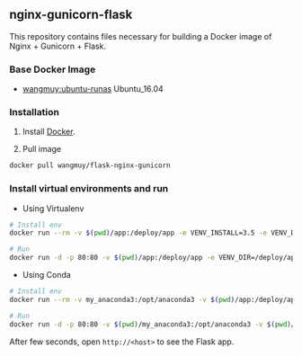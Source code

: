 ## nginx-gunicorn-flask

This repository contains files necessary for building a Docker image of
Nginx + Gunicorn + Flask.


### Base Docker Image

* [wangmuy:ubuntu-runas](https://hub.docker.com/r/wangmuy/ubuntu-runas/) Ubuntu_16.04


### Installation

1. Install [Docker](https://www.docker.com/).

2. Pull image

```bash
docker pull wangmuy/flask-nginx-gunicorn
```


### Install virtual environments and run

* Using Virtualenv

```bash
# Install env
docker run --rm -v $(pwd)/app:/deploy/app -e VENV_INSTALL=3.5 -e VENV_DIR=/deploy/app/env -e USER_ID=1000 -e GROUP_ID=1000 wangmuy/flask-nginx-gunicorn

# Run
docker run -d -p 80:80 -v $(pwd)/app:/deploy/app -e VENV_DIR=/deploy/app/env -e USER_ID=1000 -e GROUP_ID=1000 wangmuy/flask-nginx-gunicorn
```

* Using Conda

```bash
# Install env
docker run --rm -v my_anaconda3:/opt/anaconda3 -v $(pwd)/app:/deploy/app -e VENV_INSTALL=3.5 -e VENV_DIR=/deploy/app/env_conda -e ENV_CONDA_DIR=/opt/anaconda3 -e USER_ID=1000 -e GROUP_ID=1000 wangmuy/flask-nginx-gunicorn

# Run
docker run -d -p 80:80 -v $(pwd)/my_anaconda3:/opt/anaconda3 -v $(pwd)/app:/deploy/app -e VENV_DIR=/deploy/app/env_conda -e VENV_NAME=/deploy/app/env_conda -e USER_ID=1000 -e GROUP_ID=1000 wangmuy/flask-nginx-gunicorn
```

After few seconds, open `http://<host>` to see the Flask app.
